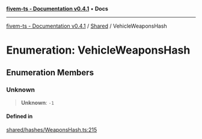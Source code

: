 [**fivem-ts - Documentation v0.4.1**](../../../README.md) • **Docs**

***

[fivem-ts - Documentation v0.4.1](../../../README.md) / [Shared](../README.md) / VehicleWeaponsHash

# Enumeration: VehicleWeaponsHash

## Enumeration Members

### Unknown

> **Unknown**: `-1`

#### Defined in

[shared/hashes/WeaponsHash.ts:215](https://github.com/Purpose-Dev/fivem-ts/blob/af9f57481b70813a163451854c2103aaaed13195/src/shared/hashes/WeaponsHash.ts#L215)
